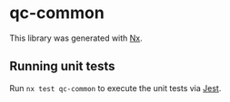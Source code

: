 # qc-common

This library was generated with [Nx](https://nx.dev).

## Running unit tests

Run `nx test qc-common` to execute the unit tests via [Jest](https://jestjs.io).
